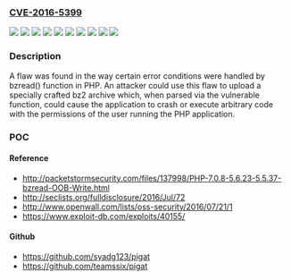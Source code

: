 ### [CVE-2016-5399](https://cve.mitre.org/cgi-bin/cvename.cgi?name=CVE-2016-5399)
![](https://img.shields.io/static/v1?label=Product&message=Red%20Hat%20Enterprise%20Linux%207&color=blue)
![](https://img.shields.io/static/v1?label=Product&message=Red%20Hat%20Software%20Collections%20for%20Red%20Hat%20Enterprise%20Linux%206&color=blue)
![](https://img.shields.io/static/v1?label=Product&message=Red%20Hat%20Software%20Collections%20for%20Red%20Hat%20Enterprise%20Linux%206.7%20EUS&color=blue)
![](https://img.shields.io/static/v1?label=Product&message=Red%20Hat%20Software%20Collections%20for%20Red%20Hat%20Enterprise%20Linux%207&color=blue)
![](https://img.shields.io/static/v1?label=Product&message=Red%20Hat%20Software%20Collections%20for%20Red%20Hat%20Enterprise%20Linux%207.2%20EUS&color=blue)
![](https://img.shields.io/static/v1?label=Product&message=Red%20Hat%20Software%20Collections%20for%20Red%20Hat%20Enterprise%20Linux%207.3%20EUS&color=blue)
![](https://img.shields.io/static/v1?label=Version&message=!%200%3A2.3-1.el6%20&color=brighgreen)
![](https://img.shields.io/static/v1?label=Version&message=!%200%3A2.3-1.el7%20&color=brighgreen)
![](https://img.shields.io/static/v1?label=Version&message=!%200%3A5.4.16-42.el7%20&color=brighgreen)
![](https://img.shields.io/static/v1?label=Vulnerability&message=Detection%20of%20Error%20Condition%20Without%20Action&color=brighgreen)

### Description

A flaw was found in the way certain error conditions were handled by bzread() function in PHP. An attacker could use this flaw to upload a specially crafted bz2 archive which, when parsed via the vulnerable function, could cause the application to crash or execute arbitrary code with the permissions of the user running the PHP application.

### POC

#### Reference
- http://packetstormsecurity.com/files/137998/PHP-7.0.8-5.6.23-5.5.37-bzread-OOB-Write.html
- http://seclists.org/fulldisclosure/2016/Jul/72
- http://www.openwall.com/lists/oss-security/2016/07/21/1
- https://www.exploit-db.com/exploits/40155/

#### Github
- https://github.com/syadg123/pigat
- https://github.com/teamssix/pigat

